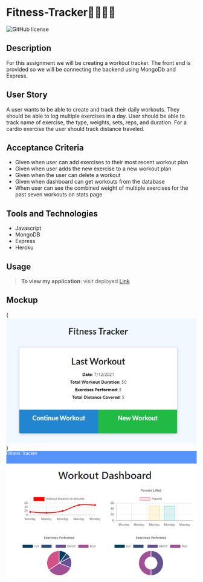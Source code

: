 # Fitness-Tracker🏋️‍♀️🏃‍♀️
![GitHub license](https://img.shields.io/badge/license-MIT-pink.svg) 

## Description
For this assignment we will be creating a workout tracker. The front end is provided so we will be connecting the backend using MongoDb and Express. 

## User Story
A user wants to be able to create and track their daily workouts. They should be able to log multiple exercises in a day. User should be able to track name of exercise, the type, weights, sets, reps, and duration. For a cardio exercise the user should track distance traveled.

## Acceptance Criteria
- Given when user can add exercises to their most recent workout plan
- Given when user adds the new exercise to a new workout plan
- Given when the user can delete a workout
- Given when dashboard can get workouts from the database
- When user can see the combined weight of multiple exercises for the past seven workouts on stats page

## Tools and Technologies
- Javascript
- MongoDB
- Express
- Heroku

## Usage 
> **To view my application**: visit deployed [Link](https://git.heroku.com/sleepy-forest-97884.git)

## Mockup
(![Here is what the homepage looks like ](./Assets/dashboard.png))
![Here is what stats page looks like ](./Assets/stats.png)

